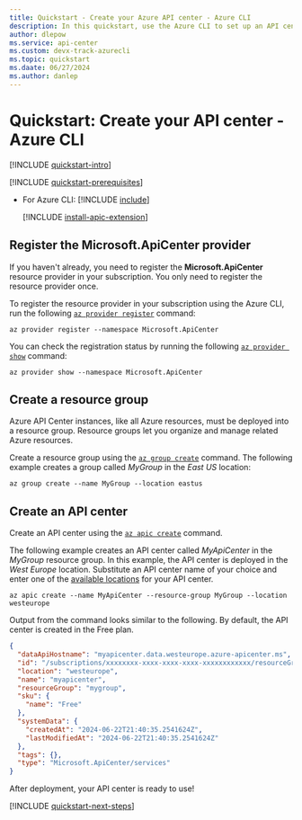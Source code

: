 ```yaml
---
title: Quickstart - Create your Azure API center - Azure CLI
description: In this quickstart, use the Azure CLI to set up an API center for API discovery, reuse, and governance. 
author: dlepow
ms.service: api-center
ms.custom: devx-track-azurecli
ms.topic: quickstart
ms.daate: 06/27/2024
ms.author: danlep 
---
```


# Quickstart: Create your API center - Azure CLI

[!INCLUDE [quickstart-intro](includes/quickstart-intro.md)]

[!INCLUDE [quickstart-prerequisites](includes/quickstart-prerequisites.md)]

* For Azure CLI:
    [!INCLUDE [include](~/reusable-content/azure-cli/azure-cli-prepare-your-environment-no-header.md)]

    [!INCLUDE [install-apic-extension](includes/install-apic-extension.md)]

## Register the Microsoft.ApiCenter provider

If you haven't already, you need to register the **Microsoft.ApiCenter** resource provider in your subscription. You only need to register the resource provider once. 

To register the resource provider in your subscription using the Azure CLI, run the following [`az provider register`](/cli/azure/provider#az-provider-register) command:

```azurecli-interactive
az provider register --namespace Microsoft.ApiCenter
```

You can check the registration status by running the following [`az provider show`](/cli/azure/provider#az-provider-show) command:

```azurecli-interactive        
az provider show --namespace Microsoft.ApiCenter
```

## Create a resource group

Azure API Center instances, like all Azure resources, must be deployed into a resource group. Resource groups let you organize and manage related Azure resources.

Create a resource group using the [`az group create`](/cli/azure/group#az-group-create) command. The following example creates a group called *MyGroup* in the *East US* location:

```azurecli-interactive
az group create --name MyGroup --location eastus
```

## Create an API center

Create an API center using the [`az apic create`](/cli/azure/apic/#az-apic-create) command. 

The following example creates an API center called *MyApiCenter* in the *MyGroup* resource group. In this example, the API center is deployed in the *West Europe* location. Substitute an API center name of your choice and enter one of the [available locations](overview.md#available-regions) for your API center.

```azurecli-interactive
az apic create --name MyApiCenter --resource-group MyGroup --location westeurope
```

Output from the command looks similar to the following. By default, the API center is created in the Free plan.

```json
{
  "dataApiHostname": "myapicenter.data.westeurope.azure-apicenter.ms",
  "id": "/subscriptions/xxxxxxxx-xxxx-xxxx-xxxx-xxxxxxxxxxxx/resourceGroups/mygroup/providers/Microsoft.ApiCenter/services/myapicenter",
  "location": "westeurope",
  "name": "myapicenter",
  "resourceGroup": "mygroup",
  "sku": {
    "name": "Free"
  },
  "systemData": {
    "createdAt": "2024-06-22T21:40:35.2541624Z",
    "lastModifiedAt": "2024-06-22T21:40:35.2541624Z"
  },
  "tags": {},
  "type": "Microsoft.ApiCenter/services"
}
```

After deployment, your API center is ready to use!

[!INCLUDE [quickstart-next-steps](includes/quickstart-next-steps.md)]
